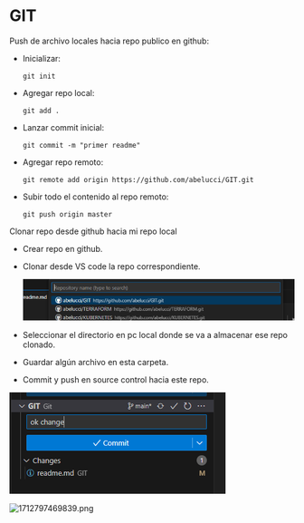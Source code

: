 # **GIT**

Push de archivo locales hacia repo publico en github:

* Inicializar:

  ```
  git init
  ```
* Agregar repo local:

  ```
  git add .
  ```
* Lanzar commit inicial:

  ```
  git commit -m "primer readme"
  ```
* Agregar repo remoto:

  ```
  git remote add origin https://github.com/abelucci/GIT.git
  ```
* Subir todo el contenido al repo remoto:

  ```
  git push origin master
  ```

Clonar repo desde github hacia mi repo local

* Crear repo en github.
* Clonar desde VS code la repo correspondiente.

  ![1712797526183.png](./images/1.png)
* Seleccionar el directorio en pc local donde se va a almacenar ese repo clonado.
* Guardar algún archivo en esta carpeta.
* Commit y push en source control hacia este repo.

![1712797449721.png](./images/2.png)

![1712797469839.png](./3.png)
